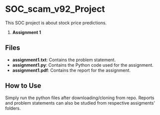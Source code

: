 # SOC_scam_v92_Project

This SOC project is about stock price predictions.

1. **Assignment 1**
## Files
- **assignment1.txt**: Contains the problem statement.
- **assignment1.py**: Contains the Python code used for the assignment.
- **assignment1.pdf**: Contains the report for the assignment.



## How to Use
Simply run the python files after downloading/cloning from repo. Reports and problem statements can also be studied from respective assigments' folders.



